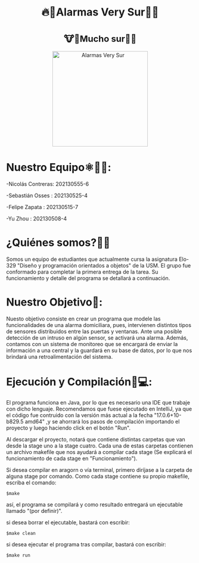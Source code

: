   <h1 align="center">🔥🚨Alarmas Very Sur🚨🔥</h1>
  <h1 align="center"><sub>🐮🐄Mucho sur🥛🥩 </sub></h1>

<p align="center">
  <img src="https://github.com/sbstn-sss/Alarmas_Very_Sur/blob/sub_main/very_sur_isaac.png?raw=true" width="256"  alt="Alarmas Very Sur"/>
</p>

# Nuestro Equipo⚛️👨‍💻:

-Nicolás Contreras:     202130555-6 

-Sebastián Osses  :     202130525-4 

-Felipe Zapata    :     202130515-7

-Yu Zhou          :     202130508-4



# ¿Quiénes somos?🌟🌟
<p align = "left">
Somos un equipo de estudiantes que actualmente cursa la asignatura Elo-329 "Diseño y programación orientados a objetos" de la USM. El grupo fue conformado para completar la primera entrega de la tarea. Su funcionamiento y detalle del programa se detallará a continuación.   
</p> 


# Nuestro Objetivo🚩:
<p align = "left">
Nuesto objetivo consiste en crear un programa que modele las funcionalidades de una alarma domiciliara, pues, intervienen distintos tipos de sensores distribuidos entre las puertas y ventanas. Ante una posible detección de un intruso en algún sensor, se activará una alarma. Además, contamos con un sistema de monitoreo que se encargará de enviar la información a una central y la guardará en su base de datos, por lo que nos brindará una retroalimentación del sistema.  
</p> 


# Ejecución y Compilación🤖💻:
El programa funciona en Java, por lo que es necesario una IDE que trabaje con dicho lenguaje. Recomendamos que fuese ejecutado en IntelliJ, ya que el código fue contruido con la versión más actual a la fecha "17.0.6+10-b829.5 amd64" ,y se ahorrará los pasos de compilación importando el proyecto y luego haciendo click en el botón "Run". 


Al descargar el proyecto, notará que contiene distintas carpetas que van desde la stage uno a la stage cuatro. Cada una de estas carpetas contienen un archivo makefile que nos ayudará a compilar cada stage (Se explicará el funcionamiento de cada stage en "Funcionamiento").

Si desea compilar en aragorn o vía terminal, primero diríjase a la carpeta de alguna stage por comando. Como cada stage contiene su propio makefile, escriba el comando:

```
$make

```
así, el programa se compilará y como resultado entregará un ejecutable llamado "(por definir)".

si desea borrar el ejecutable, bastará con escribir:
```
$make clean

```
si desea ejecutar el programa tras compilar, bastará con escribir:
```
$make run

```


